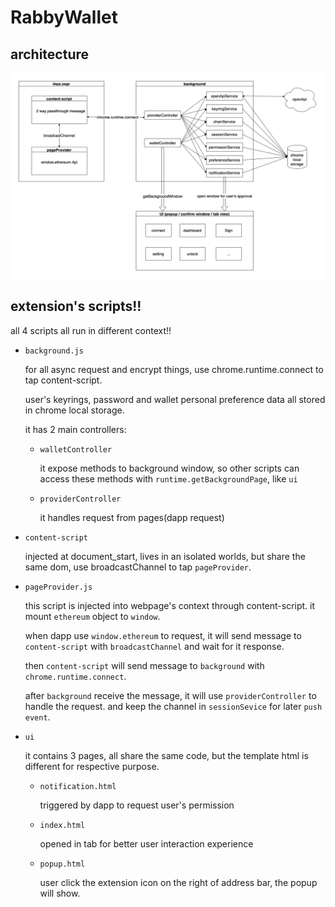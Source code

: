 # RabbyWallet

## architecture

![architecture](./docs/architecture.png)

## extension's scripts!!

all 4 scripts all run in different context!!

- `background.js`

  for all async request and encrypt things, use chrome.runtime.connect to tap content-script.

  user's keyrings, password and wallet personal preference data all stored in chrome local storage.

  it has 2 main controllers:

  - `walletController`

    it expose methods to background window, so other scripts can access these methods with `runtime.getBackgroundPage`, like `ui`

  - `providerController`

    it handles request from pages(dapp request)

- `content-script`

  injected at document_start, lives in an isolated worlds, but share the same dom, use broadcastChannel to tap `pageProvider`.

- `pageProvider.js`

  this script is injected into webpage's context through content-script. it mount `ethereum` object to `window`.

  when dapp use `window.ethereum` to request, it will send message to `content-script` with `broadcastChannel` and wait for it response.

  then `content-script` will send message to `background` with `chrome.runtime.connect`.

  after `background` receive the message, it will use `providerController` to handle the request. and keep the channel in `sessionSevice` for later `push event`.

- `ui`

  it contains 3 pages, all share the same code, but the template html is different for respective purpose.

  - `notification.html`

    triggered by dapp to request user's permission

  - `index.html`

    opened in tab for better user interaction experience

  - `popup.html`

    user click the extension icon on the right of address bar, the popup will show.
